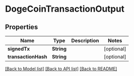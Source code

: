 # DogeCoinTransactionOutput

## Properties
Name | Type | Description | Notes
------------ | ------------- | ------------- | -------------
**signedTx** | **String** |  | [optional] 
**transactionHash** | **String** |  | [optional] 

[[Back to Model list]](../README.md#documentation-for-models) [[Back to API list]](../README.md#documentation-for-api-endpoints) [[Back to README]](../README.md)


